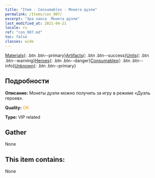 ```yaml
---
title: "Item - Consumables - Монета дуэли"
permalink: /Items/con_907/
excerpt: "Эра хаоса  Монета дуэли"
last_modified_at: 2021-04-21
locale: ru
ref: "con_907.md"
toc: false
classes: wide
---
```

 [Materials](/ru/Items/){: .btn .btn--primary}[Artifacts](/ru/Items/Artifacts/){: .btn .btn--success}[Units](/ru/Items/Units/){: .btn .btn--warning}[Heroes](/ru/Items/Heroes/){: .btn .btn--danger}[Consumables](/ru/Items/Consumables/){: .btn .btn--info}[Unknown](/ru/Items/Unknown/){: .btn .btn--primary}

## Подробности
 **Описание:** Монеты дуэли можно получить за игру в режиме «Дуэль героев».

 **Quality:** <span style="color: #FF8C00">OK</span>

 **Type:** VIP related

## Gather

  None

## This item contains:

  None

